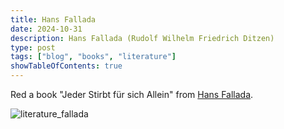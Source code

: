 ```yaml
---
title: Hans Fallada
date: 2024-10-31
description: Hans Fallada (Rudolf Wilhelm Friedrich Ditzen)
type: post
tags: ["blog", "books", "literature"]
showTableOfContents: true
---
```


Red a book "Jeder Stirbt für sich Allein" from [Hans Fallada](https://de.wikipedia.org/wiki/Hans_Fallada). 

![literature_fallada](/images/literature_fallada.jpg)
